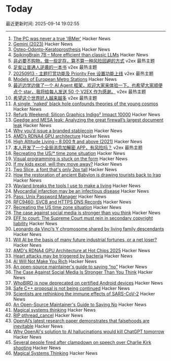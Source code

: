 # Today

最近更新时间: 2025-09-14 19:02:55

--- 
1. [The PC was never a true 'IBMer'](https://thechipletter.substack.com/p/the-pc-was-never-a-true-ibmer) Hacker News
2. [Gemini (2023)](https://geminiquickst.art/) Hacker News
3. [Osteo-Odonto-Keratoprosthesis](https://en.wikipedia.org/wiki/Osteo-odonto-keratoprosthesis) Hacker News
4. [SpikingBrain 7B – More efficient than classic LLMs](https://github.com/BICLab/SpikingBrain-7B) Hacker News
5. [非必要不购物，做一些定存，算不算一种风险回避的方式](https://www.v2ex.com/t/1159085) v2ex 最热主题
6. [足矣让普通人逆袭的一本书](https://www.v2ex.com/t/1159060) v2ex 最热主题
7. [20250913 - 主题打赏功能及 Priority Fee 设置功能上线](https://www.v2ex.com/t/1159042) v2ex 最热主题
8. [Models of European Metro Stations](http://stations.albertguillaumes.cat/) Hacker News
9. [最近边学边做了一个 AI Agent 框架，欢迎大家来体验一下。也希望大家顺便点个 star，我将给每人发送 50 个 V2EX 作为感谢。](https://www.v2ex.com/t/1159055) v2ex 最热主题
10. [希望这个世界好人越来越多](https://www.v2ex.com/t/1159054) v2ex 最热主题
11. [A single, 'naked' black hole confounds theories of the young cosmos](https://www.quantamagazine.org/a-single-naked-black-hole-rewrites-the-history-of-the-universe-20250912/) Hacker News
12. [Refurb Weekend: Silicon Graphics Indigo² Impact 10000](http://oldvcr.blogspot.com/2025/09/refurb-weekend-silicon-graphics-indigo.html) Hacker News
13. [Geedge and MESA leak: Analyzing the great firewall’s largest document leak](https://gfw.report/blog/geedge_and_mesa_leak/en/) Hacker News
14. [Why you’d issue a branded stablecoin](https://text-incubation.com/Why+you%27d+issue+a+branded+stablecoin+like+McDonaldsCoin) Hacker News
15. [AMD’s RDNA4 GPU architecture](https://chipsandcheese.com/p/amds-rdna4-gpu-architecture-at-hot) Hacker News
16. [High Altitude Living – 8,000 ft and above (2021)](https://studioq.com/blog/2021/5/30/high-altitude-living-8000-ft-and-above-2450-meters) Hacker News
17. [本人开发了一个全局消息加解密 APP，有风险吗？](https://www.v2ex.com/t/1159041) v2ex 最热主题
18. [Recreating the US/* time zone situation](https://rachelbythebay.com/w/2025/09/12/tz/) Hacker News
19. [Visual programming is stuck on the form](https://interjectedfuture.com/visual-programming-is-stuck-on-the-form/) Hacker News
20. [If my kids excel, will they move away?](https://jeffreybigham.com/blog/2025/where-will-my-kids-go.html) Hacker News
21. [Two Slice, a font that's only 2px tall](https://joefatula.com/twoslice.html) Hacker News
22. [How the restoration of ancient Babylon is drawing tourists back to Iraq](https://www.theartnewspaper.com/2025/09/12/how-the-restoration-of-ancient-babylon-is-helping-to-draw-tourists-back-to-iraq) Hacker News
23. [Wayland breaks the tools I use to make a living](https://rykarn.se/2025/01/26/wayland) Hacker News
24. [Myocardial infarction may be an infectious disease](https://www.tuni.fi/en/news/myocardial-infarction-may-be-infectious-disease) Hacker News
25. [Pass: Unix Password Manager](https://www.passwordstore.org/) Hacker News
26. [RFC9460: SVCB and HTTPS DNS Records](https://datatracker.ietf.org/doc/html/rfc9460) Hacker News
27. [Recreating the US time zone situation](https://rachelbythebay.com/w/2025/09/12/tz/) Hacker News
28. [The case against social media is stronger than you think](https://arachnemag.substack.com/p/the-case-against-social-media-is) Hacker News
29. [EFF to court: The Supreme Court must rein in secondary copyright liability](https://www.eff.org/deeplinks/2025/09/eff-court-supreme-court-must-rein-expansive-secondary-copyright-liability) Hacker News
30. [Leonardo da Vinci’s Y chromosome shared by living family descendants](https://phys.org/news/2025-05-leonardo-da-vinci-dna-chromosome.html) Hacker News
31. [Will AI be the basis of many future industrial fortunes, or a net loser?](https://joincolossus.com/article/ai-will-not-make-you-rich/) Hacker News
32. [AMD's RDNA4 GPU Architecture at Hot Chips 2025](https://chipsandcheese.com/p/amds-rdna4-gpu-architecture-at-hot) Hacker News
33. [Heart attacks may be triggered by bacteria](https://www.tuni.fi/en/news/myocardial-infarction-may-be-infectious-disease) Hacker News
34. [AI Will Not Make You Rich](https://joincolossus.com/article/ai-will-not-make-you-rich/) Hacker News
35. [An open-source maintainer's guide to saying “no”](https://www.jlowin.dev/blog/oss-maintainers-guide-to-saying-no) Hacker News
36. [The Case Against Social Media Is Stronger Than You Think](https://arachnemag.substack.com/p/the-case-against-social-media-is) Hacker News
37. [WhoBIRD is now deprecated on certified Android devices](https://github.com/woheller69/whoBIRD) Hacker News
38. [Safe C++ proposal is not being continued](https://sibellavia.lol/posts/2025/09/safe-c-proposal-is-not-being-continued/) Hacker News
39. [Scientists are rethinking the immune effects of SARS-CoV-2](https://www.bmj.com/content/390/bmj.r1733) Hacker News
40. [An Open-Source Maintainer's Guide to Saying No](https://www.jlowin.dev/blog/oss-maintainers-guide-to-saying-no) Hacker News
41. [Magical systems thinking](https://worksinprogress.co/issue/magical-systems-thinking/) Hacker News
42. [RIP pthread_cancel](https://eissing.org/icing/posts/rip_pthread_cancel/) Hacker News
43. [OpenAI’s latest research paper demonstrates that falsehoods are inevitable](https://theconversation.com/why-openais-solution-to-ai-hallucinations-would-kill-chatgpt-tomorrow-265107) Hacker News
44. [Why OpenAI's solution to AI hallucinations would kill ChatGPT tomorrow](https://theconversation.com/why-openais-solution-to-ai-hallucinations-would-kill-chatgpt-tomorrow-265107) Hacker News
45. [Several people fired after clampdown on speech over Charlie Kirk shooting](https://www.theguardian.com/us-news/2025/sep/13/charlie-kirk-shooting-people-fired-social-media) Hacker News
46. [Magical Systems Thinking](https://worksinprogress.co/issue/magical-systems-thinking/) Hacker News
